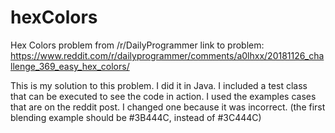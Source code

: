 # hexColors
Hex Colors problem from /r/DailyProgrammer
link to problem: https://www.reddit.com/r/dailyprogrammer/comments/a0lhxx/20181126_challenge_369_easy_hex_colors/

This is my solution to this problem. I did it in Java. I included a test class that can be executed to see the code in action.
I used the examples cases that are on the reddit post. I changed one because it was incorrect. (the first blending example should be
#3B444C, instead of #3C444C)
